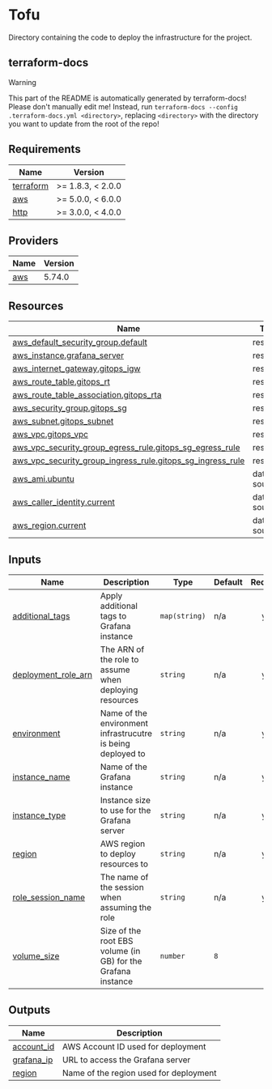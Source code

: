 # Tofu

Directory containing the code to deploy the infrastructure for the project.

<!-- BEGIN_TF_DOCS -->
## terraform-docs

> [!WARNING]
> This part of the README is automatically generated by terraform-docs! Please don't manually edit me! Instead, run `terraform-docs --config .terraform-docs.yml <directory>`, replacing `<directory>` with the directory you want to update from the root of the repo!

## Requirements

| Name | Version |
|------|---------|
| <a name="requirement_terraform"></a> [terraform](#requirement\_terraform) | >= 1.8.3, < 2.0.0 |
| <a name="requirement_aws"></a> [aws](#requirement\_aws) | >= 5.0.0, < 6.0.0 |
| <a name="requirement_http"></a> [http](#requirement\_http) | >= 3.0.0, < 4.0.0 |

## Providers

| Name | Version |
|------|---------|
| <a name="provider_aws"></a> [aws](#provider\_aws) | 5.74.0 |

## Resources

| Name | Type |
|------|------|
| [aws_default_security_group.default](https://registry.terraform.io/providers/hashicorp/aws/latest/docs/resources/default_security_group) | resource |
| [aws_instance.grafana_server](https://registry.terraform.io/providers/hashicorp/aws/latest/docs/resources/instance) | resource |
| [aws_internet_gateway.gitops_igw](https://registry.terraform.io/providers/hashicorp/aws/latest/docs/resources/internet_gateway) | resource |
| [aws_route_table.gitops_rt](https://registry.terraform.io/providers/hashicorp/aws/latest/docs/resources/route_table) | resource |
| [aws_route_table_association.gitops_rta](https://registry.terraform.io/providers/hashicorp/aws/latest/docs/resources/route_table_association) | resource |
| [aws_security_group.gitops_sg](https://registry.terraform.io/providers/hashicorp/aws/latest/docs/resources/security_group) | resource |
| [aws_subnet.gitops_subnet](https://registry.terraform.io/providers/hashicorp/aws/latest/docs/resources/subnet) | resource |
| [aws_vpc.gitops_vpc](https://registry.terraform.io/providers/hashicorp/aws/latest/docs/resources/vpc) | resource |
| [aws_vpc_security_group_egress_rule.gitops_sg_egress_rule](https://registry.terraform.io/providers/hashicorp/aws/latest/docs/resources/vpc_security_group_egress_rule) | resource |
| [aws_vpc_security_group_ingress_rule.gitops_sg_ingress_rule](https://registry.terraform.io/providers/hashicorp/aws/latest/docs/resources/vpc_security_group_ingress_rule) | resource |
| [aws_ami.ubuntu](https://registry.terraform.io/providers/hashicorp/aws/latest/docs/data-sources/ami) | data source |
| [aws_caller_identity.current](https://registry.terraform.io/providers/hashicorp/aws/latest/docs/data-sources/caller_identity) | data source |
| [aws_region.current](https://registry.terraform.io/providers/hashicorp/aws/latest/docs/data-sources/region) | data source |

## Inputs

| Name | Description | Type | Default | Required |
|------|-------------|------|---------|:--------:|
| <a name="input_additional_tags"></a> [additional\_tags](#input\_additional\_tags) | Apply additional tags to Grafana instance | `map(string)` | n/a | yes |
| <a name="input_deployment_role_arn"></a> [deployment\_role\_arn](#input\_deployment\_role\_arn) | The ARN of the role to assume when deploying resources | `string` | n/a | yes |
| <a name="input_environment"></a> [environment](#input\_environment) | Name of the environment infrastrucutre is being deployed to | `string` | n/a | yes |
| <a name="input_instance_name"></a> [instance\_name](#input\_instance\_name) | Name of the Grafana instance | `string` | n/a | yes |
| <a name="input_instance_type"></a> [instance\_type](#input\_instance\_type) | Instance size to use for the Grafana server | `string` | n/a | yes |
| <a name="input_region"></a> [region](#input\_region) | AWS region to deploy resources to | `string` | n/a | yes |
| <a name="input_role_session_name"></a> [role\_session\_name](#input\_role\_session\_name) | The name of the session when assuming the role | `string` | n/a | yes |
| <a name="input_volume_size"></a> [volume\_size](#input\_volume\_size) | Size of the root EBS volume (in GB) for the Grafana instance | `number` | `8` | no |

## Outputs

| Name | Description |
|------|-------------|
| <a name="output_account_id"></a> [account\_id](#output\_account\_id) | AWS Account ID used for deployment |
| <a name="output_grafana_ip"></a> [grafana\_ip](#output\_grafana\_ip) | URL to access the Grafana server |
| <a name="output_region"></a> [region](#output\_region) | Name of the region used for deployment |
<!-- END_TF_DOCS -->
